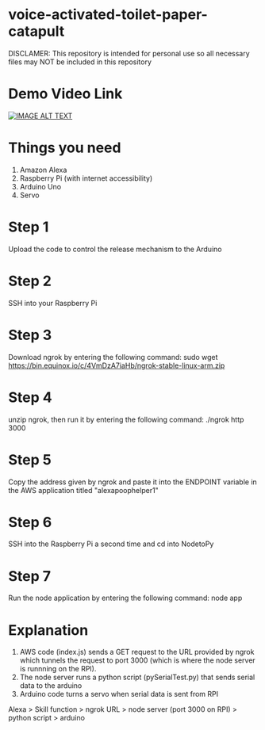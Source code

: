 # voice-activated-toilet-paper-catapult
DISCLAMER: This repository is intended for personal use so all necessary files may NOT be included in this repository

# Demo Video Link
[![IMAGE ALT TEXT](http://img.youtube.com/vi/5GQfHLDG2k8/0.jpg)](http://www.youtube.com/watch?v=5GQfHLDG2k8 "Demo Video")


# Things you need
1. Amazon Alexa
2. Raspberry Pi (with internet accessibility)
3. Arduino Uno
4. Servo 

# Step 1
Upload the code to control the release mechanism to the Arduino

# Step 2
SSH into your Raspberry Pi 

# Step 3
Download ngrok by entering the following command: sudo wget https://bin.equinox.io/c/4VmDzA7iaHb/ngrok-stable-linux-arm.zip

# Step 4
unzip ngrok, then run it by entering the following command: ./ngrok http 3000

# Step 5
Copy the address given by ngrok and paste it into the ENDPOINT variable in the AWS application titled "alexapoophelper1"

# Step 6
SSH into the Raspberry Pi a second time and cd into NodetoPy

# Step 7 
Run the node application by entering the following command: node app

# Explanation
1. AWS code (index.js) sends a GET request to the URL provided by ngrok which tunnels the request to port 3000 (which is where the node server is runnning on the RPI).
2. The node server runs a python script (pySerialTest.py) that sends serial data to the arduino
3. Arduino code turns a servo when serial data is sent from RPI

Alexa > Skill function > ngrok URL > node server (port 3000 on RPI) > python script > arduino 



